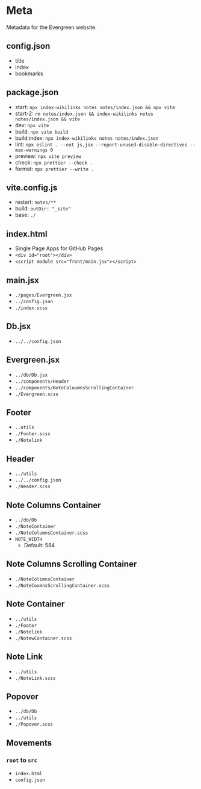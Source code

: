 # Meta

Metadata for the Evergreen website.

## config.json

- title
- index
- bookmarks

## package.json

- start: `npx index-wikilinks notes notes/index.json && npx vite`
- start-2: `rm notes/index.json && index-wikilinks notes notes/index.json && vite`
- dev: `npx vite`
- build: `npx vite build`
- build:index: `npx index-wikilinks notes notes/index.json`
- lint: `npx eslint . --ext js,jsx --report-unused-disable-directives --max-warnings 0`
- preview: `npx vite preview`
- check: `npx prettier --check .`
- format: `npx prettier --write .`

## vite.config.js

- restart: `notes/**`
- build: `outDir: "_site"`
- base: `./`

## index.html

- Single Page Apps for GitHub Pages
- `<div id="root"></div>`
- `<script module src="front/main.jsx"></script>`

## main.jsx

- `./pages/Evergreen.jsx`
- `../config.json`
- `./index.scss`

## Db.jsx

- `../../config.json`

## Evergreen.jsx

- `../db/Db.jsx`
- `../components/Header`
- `../components/NoteColoumnsScrollingContainer`
- `./Evergreen.scss`

## Footer

- `..utils`
- `./Footer.scss`
- `./Notelink`

## Header

- `../utils`
- `../../config.json`
- `./Header.scss`

## Note Columns Container

- `../db/Db`
- `./NoteContainer`
- `./NoteColumnsContainer.scss`
- `NOTE_WIDTH`
  - Default: 584

## Note Columns Scrolling Container

- `./NoteColimnsContainer`
- `./NoteCoumnsScrollingContainer.scss`

## Note Container

- `../utils`
- `./Footer`
- `./Notelink`
- `./NotewContainer.scss`

## Note Link

- `../utils`
- `./NoteLink.scss`

## Popover

- `../db/Db`
- `../utils`
- `./Popover.scss`

## Movements

### `root` to `src`

- `index.html`
- `config.json`
